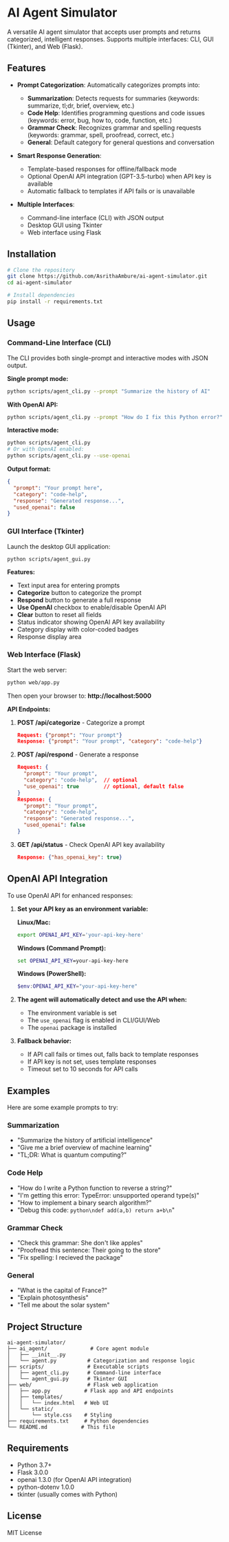 # AI Agent Simulator

A versatile AI agent simulator that accepts user prompts and returns categorized, intelligent responses. Supports multiple interfaces: CLI, GUI (Tkinter), and Web (Flask).

## Features

- **Prompt Categorization**: Automatically categorizes prompts into:
  - **Summarization**: Detects requests for summaries (keywords: summarize, tl;dr, brief, overview, etc.)
  - **Code Help**: Identifies programming questions and code issues (keywords: error, bug, how to, code, function, etc.)
  - **Grammar Check**: Recognizes grammar and spelling requests (keywords: grammar, spell, proofread, correct, etc.)
  - **General**: Default category for general questions and conversation

- **Smart Response Generation**: 
  - Template-based responses for offline/fallback mode
  - Optional OpenAI API integration (GPT-3.5-turbo) when API key is available
  - Automatic fallback to templates if API fails or is unavailable

- **Multiple Interfaces**:
  - Command-line interface (CLI) with JSON output
  - Desktop GUI using Tkinter
  - Web interface using Flask

## Installation

```bash
# Clone the repository
git clone https://github.com/AsrithaAmbure/ai-agent-simulator.git
cd ai-agent-simulator

# Install dependencies
pip install -r requirements.txt
```

## Usage

### Command-Line Interface (CLI)

The CLI provides both single-prompt and interactive modes with JSON output.

**Single prompt mode:**
```bash
python scripts/agent_cli.py --prompt "Summarize the history of AI"
```

**With OpenAI API:**
```bash
python scripts/agent_cli.py --prompt "How do I fix this Python error?" --use-openai
```

**Interactive mode:**
```bash
python scripts/agent_cli.py
# Or with OpenAI enabled:
python scripts/agent_cli.py --use-openai
```

**Output format:**
```json
{
  "prompt": "Your prompt here",
  "category": "code-help",
  "response": "Generated response...",
  "used_openai": false
}
```

### GUI Interface (Tkinter)

Launch the desktop GUI application:

```bash
python scripts/agent_gui.py
```

**Features:**
- Text input area for entering prompts
- **Categorize** button to categorize the prompt
- **Respond** button to generate a full response
- **Use OpenAI** checkbox to enable/disable OpenAI API
- **Clear** button to reset all fields
- Status indicator showing OpenAI API key availability
- Category display with color-coded badges
- Response display area

### Web Interface (Flask)

Start the web server:

```bash
python web/app.py
```

Then open your browser to: **http://localhost:5000**

**API Endpoints:**

1. **POST /api/categorize** - Categorize a prompt
   ```json
   Request: {"prompt": "Your prompt"}
   Response: {"prompt": "Your prompt", "category": "code-help"}
   ```

2. **POST /api/respond** - Generate a response
   ```json
   Request: {
     "prompt": "Your prompt",
     "category": "code-help",  // optional
     "use_openai": true        // optional, default false
   }
   Response: {
     "prompt": "Your prompt",
     "category": "code-help",
     "response": "Generated response...",
     "used_openai": false
   }
   ```

3. **GET /api/status** - Check OpenAI API key availability
   ```json
   Response: {"has_openai_key": true}
   ```

## OpenAI API Integration

To use OpenAI API for enhanced responses:

1. **Set your API key as an environment variable:**

   **Linux/Mac:**
   ```bash
   export OPENAI_API_KEY='your-api-key-here'
   ```

   **Windows (Command Prompt):**
   ```cmd
   set OPENAI_API_KEY=your-api-key-here
   ```

   **Windows (PowerShell):**
   ```powershell
   $env:OPENAI_API_KEY="your-api-key-here"
   ```

2. **The agent will automatically detect and use the API when:**
   - The environment variable is set
   - The `use_openai` flag is enabled in CLI/GUI/Web
   - The `openai` package is installed

3. **Fallback behavior:**
   - If API call fails or times out, falls back to template responses
   - If API key is not set, uses template responses
   - Timeout set to 10 seconds for API calls

## Examples

Here are some example prompts to try:

### Summarization
- "Summarize the history of artificial intelligence"
- "Give me a brief overview of machine learning"
- "TL;DR: What is quantum computing?"

### Code Help
- "How do I write a Python function to reverse a string?"
- "I'm getting this error: TypeError: unsupported operand type(s)"
- "How to implement a binary search algorithm?"
- "Debug this code: ```python\ndef add(a,b) return a+b\n```"

### Grammar Check
- "Check this grammar: She don't like apples"
- "Proofread this sentence: Their going to the store"
- "Fix spelling: I recieved the package"

### General
- "What is the capital of France?"
- "Explain photosynthesis"
- "Tell me about the solar system"

## Project Structure

```
ai-agent-simulator/
├── ai_agent/              # Core agent module
│   ├── __init__.py
│   └── agent.py          # Categorization and response logic
├── scripts/              # Executable scripts
│   ├── agent_cli.py      # Command-line interface
│   └── agent_gui.py      # Tkinter GUI
├── web/                  # Flask web application
│   ├── app.py           # Flask app and API endpoints
│   ├── templates/
│   │   └── index.html   # Web UI
│   └── static/
│       └── style.css    # Styling
├── requirements.txt     # Python dependencies
└── README.md           # This file
```

## Requirements

- Python 3.7+
- Flask 3.0.0
- openai 1.3.0 (for OpenAI API integration)
- python-dotenv 1.0.0
- tkinter (usually comes with Python)

## License

MIT License
